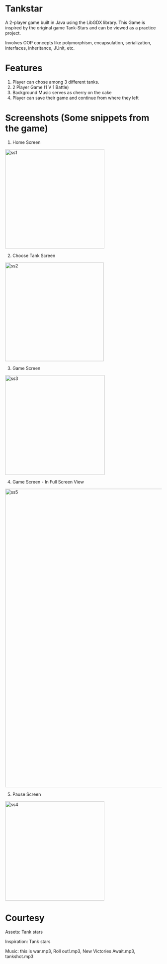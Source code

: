 # Tankstar
A 2-player game built in Java using the LibGDX library.
This Game is inspired by the original game Tank-Stars and can be viewed as a practice project.

Involves OOP concepts like polymorphism, encapsulation, serialization, interfaces, inheritance, JUnit, etc.

#  Features
1. Player can chose among 3 different tanks.
2. 2 Player Game (1 V 1 Battle)
3. Background Music serves as cherry on the cake
4. Player can save their game and continue from where they left

# Screenshots (Some snippets from the game)
1. Home Screen
<img width="319" alt="ss1" src="https://github.com/Sreekar50/Tank-Stars-main/Tank Stars LibGDX/assets/108231417/c02d9b58-021c-4f7c-becd-2de2f5ff1c0d">

2. Choose Tank Screen
<img width="317" alt="ss2" src="https://github.com/Sreekar50/Tank-Stars-main/Tank Stars LibGDX/assets/108231417/20dd125a-7ca0-4b19-a269-aa00ae916400">

3. Game Screen

<img width="320" alt="ss3" src="https://github.com/Sreekar50/Tank-Stars-main/Tank Stars LibGDX/assets/108231417/b2abd100-7e82-41c4-9f31-2b4c0e1f8bb0">

4. Game Screen - In Full Screen View
<img width="959" alt="ss5" src="https://github.com/Sreekar50/Tank-Stars-main/Tank Stars LibGDX/assets/108231417/e22cfba7-5e3e-4c21-b311-689e2a117763">

5. Pause Screen
<img width="319" alt="ss4" src="https://github.com/Sreekar50/Tank-Stars-main/Tank Stars LibGDX/assets/108231417/8f82b173-3ee2-455d-9eff-003a36988700">


# Courtesy
Assets: Tank stars

Inspiration: Tank stars

Music: this is war.mp3,
Roll out!.mp3,
New Victories Await.mp3,
tankshot.mp3

